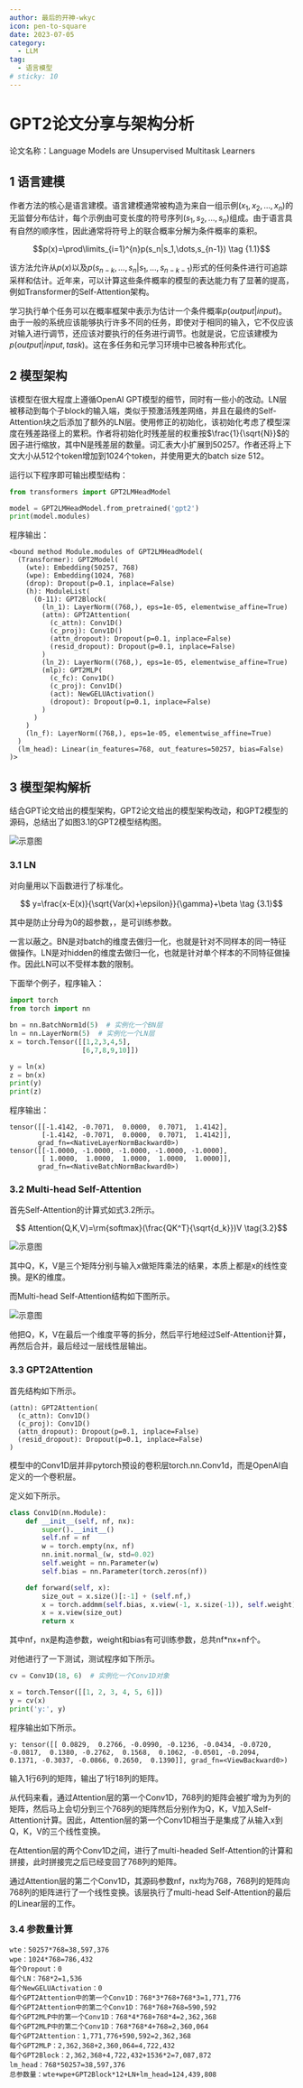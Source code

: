 ```yaml
---
author: 最后的开神-wkyc
icon: pen-to-square
date: 2023-07-05
category:
  - LLM
tag:
  - 语言模型
# sticky: 10
---
```


# GPT2论文分享与架构分析
论文名称：Language Models are Unsupervised Multitask Learners
<!-- more -->

## 1 语言建模

作者方法的核心是语言建模。语言建模通常被构造为来自一组示例$(x_1,x_2,\dots,x_n)$的无监督分布估计，每个示例由可变长度的符号序列$(s_1,s_2,\dots,s_n)$组成。由于语言具有自然的顺序性，因此通常将符号上的联合概率分解为条件概率的乘积。

$$p(x)=\prod\limits_{i=1}^{n}p(s_n|s_1,\dots,s_{n-1})
\tag {1.1}$$

该方法允许从$p(x)$以及$p(s_{n-k},\dots,s_n|s_1,\dots,s_{n-k-1})$形式的任何条件进行可追踪采样和估计。近年来，可以计算这些条件概率的模型的表达能力有了显著的提高，例如Transformer的Self-Attention架构。

学习执行单个任务可以在概率框架中表示为估计一个条件概率$p(output|input)$。由于一般的系统应该能够执行许多不同的任务，即使对于相同的输入，它不仅应该对输入进行调节，还应该对要执行的任务进行调节。也就是说，它应该建模为$p(output|input,task)$。这在多任务和元学习环境中已被各种形式化。

## 2 模型架构

该模型在很大程度上遵循OpenAI GPT模型的细节，同时有一些小的改动。LN层被移动到每个子block的输入端，类似于预激活残差网络，并且在最终的Self-Attention块之后添加了额外的LN层。使用修正的初始化，该初始化考虑了模型深度在残差路径上的累积。作者将初始化时残差层的权重按$\frac{1}{\sqrt{N}}$的因子进行缩放，其中N是残差层的数量。词汇表大小扩展到50257。作者还将上下文大小从512个token增加到1024个token，并使用更大的batch size 512。

运行以下程序即可输出模型结构：
```python
from transformers import GPT2LMHeadModel

model = GPT2LMHeadModel.from_pretrained('gpt2')
print(model.modules)
```
程序输出：
```
<bound method Module.modules of GPT2LMHeadModel(
  (Transformer): GPT2Model(
    (wte): Embedding(50257, 768)
    (wpe): Embedding(1024, 768)
    (drop): Dropout(p=0.1, inplace=False)
    (h): ModuleList(
      (0-11): GPT2Block(
        (ln_1): LayerNorm((768,), eps=1e-05, elementwise_affine=True)
        (attn): GPT2Attention(
          (c_attn): Conv1D()
          (c_proj): Conv1D()
          (attn_dropout): Dropout(p=0.1, inplace=False)
          (resid_dropout): Dropout(p=0.1, inplace=False)
        )
        (ln_2): LayerNorm((768,), eps=1e-05, elementwise_affine=True)
        (mlp): GPT2MLP(
          (c_fc): Conv1D()
          (c_proj): Conv1D()
          (act): NewGELUActivation()
          (dropout): Dropout(p=0.1, inplace=False)
        )
      )
    )
    (ln_f): LayerNorm((768,), eps=1e-05, elementwise_affine=True)
  )
  (lm_head): Linear(in_features=768, out_features=50257, bias=False)
)>
```
## 3 模型架构解析

结合GPT论文给出的模型架构，GPT2论文给出的模型架构改动，和GPT2模型的源码，总结出了如图3.1的GPT2模型结构图。

![示意图](/assets/images/llm/gpt2_1.png "图3.1 GPT2模型总架构图")

### 3.1 LN

对向量用以下函数进行了标准化。

$$
y=\frac{x-E(x)}{\sqrt{Var(x)+\epsilon}}{\gamma}+\beta
\tag {3.1}$$

其中是防止分母为0的超参数，，是可训练参数。

一言以蔽之。BN是对batch的维度去做归一化，也就是针对不同样本的同一特征做操作。LN是对hidden的维度去做归一化，也就是针对单个样本的不同特征做操作。因此LN可以不受样本数的限制。

下面举个例子，程序输入：
```python
import torch
from torch import nn

bn = nn.BatchNorm1d(5)  # 实例化一个BN层
ln = nn.LayerNorm(5)  # 实例化一个LN层
x = torch.Tensor([[1,2,3,4,5],
                  [6,7,8,9,10]])

y = ln(x)
z = bn(x)
print(y)
print(z)
```
程序输出：
```
tensor([[-1.4142, -0.7071,  0.0000,  0.7071,  1.4142],
        [-1.4142, -0.7071,  0.0000,  0.7071,  1.4142]],
       grad_fn=<NativeLayerNormBackward0>)
tensor([[-1.0000, -1.0000, -1.0000, -1.0000, -1.0000],
        [ 1.0000,  1.0000,  1.0000,  1.0000,  1.0000]],
       grad_fn=<NativeBatchNormBackward0>)
```
### 3.2 Multi-head Self-Attention

首先Self-Attention的计算式如式3.2所示。

$$
Attention(Q,K,V)=\rm{softmax}(\frac{QK^T}{\sqrt{d_k}})V
\tag{3.2}$$

![示意图](/assets/images/llm/gpt2_2.png "图3.2 Self-Attention")

其中Q，K，V是三个矩阵分别与输入x做矩阵乘法的结果，本质上都是x的线性变换。是K的维度。

而Multi-head Self-Attention结构如下图所示。

![示意图](/assets/images/llm/gpt2_3.png "图3.3 Multi-head Self-Attention")

他把Q，K，V在最后一个维度平等的拆分，然后平行地经过Self-Attention计算，再然后合并，最后经过一层线性层输出。

### 3.3 GPT2Attention

首先结构如下所示。
```
(attn): GPT2Attention(
  (c_attn): Conv1D()
  (c_proj): Conv1D()
  (attn_dropout): Dropout(p=0.1, inplace=False)
  (resid_dropout): Dropout(p=0.1, inplace=False)
)
```
模型中的Conv1D层并非pytorch预设的卷积层torch.nn.Conv1d，而是OpenAI自定义的一个卷积层。

定义如下所示。
```python
class Conv1D(nn.Module):
    def __init__(self, nf, nx):
        super().__init__()
        self.nf = nf
        w = torch.empty(nx, nf)
        nn.init.normal_(w, std=0.02)
        self.weight = nn.Parameter(w)
        self.bias = nn.Parameter(torch.zeros(nf))

    def forward(self, x):
        size_out = x.size()[:-1] + (self.nf,)
        x = torch.addmm(self.bias, x.view(-1, x.size(-1)), self.weight)
        x = x.view(size_out)
        return x
```
其中nf，nx是构造参数，weight和bias有可训练参数，总共nf*nx+nf个。

对他进行了一下测试，测试程序如下所示。
```python
cv = Conv1D(18, 6)  # 实例化一个Conv1D对象

x = torch.Tensor([[1, 2, 3, 4, 5, 6]])
y = cv(x)
print('y:', y)
```
程序输出如下所示。
```
y: tensor([[ 0.0829,  0.2766, -0.0990, -0.1236, -0.0434, -0.0720, -0.0817,  0.1380, -0.2762,  0.1568,  0.1062, -0.0501, -0.2094,  0.1371, -0.3037, -0.0866, 0.2650,  0.1390]], grad_fn=<ViewBackward0>)
```
输入1行6列的矩阵，输出了1行18列的矩阵。

从代码来看，通过Attention层的第一个Conv1D，768列的矩阵会被扩增为为列的矩阵，然后马上会切分到三个768列的矩阵然后分别作为Q，K，V加入Self-Attention计算。因此，Attention层的第一个Conv1D相当于是集成了从输入x到Q，K，V的三个线性变换。

在Attention层的两个Conv1D之间，进行了multi-headed Self-Attention的计算和拼接，此时拼接完之后已经变回了768列的矩阵。

通过Attention层的第二个Conv1D，其源码参数nf，nx均为768，768列的矩阵向768列的矩阵进行了一个线性变换。该层执行了multi-head Self-Attention的最后的Linear层的工作。

### 3.4 参数量计算
```
wte：50257*768=38,597,376
wpe：1024*768=786,432
每个Dropout：0
每个LN：768*2=1,536
每个NewGELUActivation：0
每个GPT2Attention中的第一个Conv1D：768*3*768+768*3=1,771,776
每个GPT2Attention中的第二个Conv1D：768*768+768=590,592
每个GPT2MLP中的第一个Conv1D：768*4*768+768*4=2,362,368
每个GPT2MLP中的第二个Conv1D：768*768*4+768=2,360,064
每个GPT2Attention：1,771,776+590,592=2,362,368
每个GPT2MLP：2,362,368+2,360,064=4,722,432
每个GPT2Block：2,362,368+4,722,432+1536*2=7,087,872
lm_head：768*50257=38,597,376
总参数量：wte+wpe+GPT2Block*12+LN+lm_head=124,439,808
```